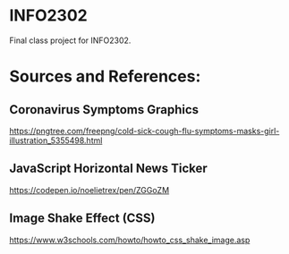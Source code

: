 # INFO2302
Final class project for INFO2302.


# Sources and References:

## Coronavirus Symptoms Graphics
https://pngtree.com/freepng/cold-sick-cough-flu-symptoms-masks-girl-illustration_5355498.html

## JavaScript Horizontal News Ticker
https://codepen.io/noelietrex/pen/ZGGoZM

## Image Shake Effect (CSS)
https://www.w3schools.com/howto/howto_css_shake_image.asp

